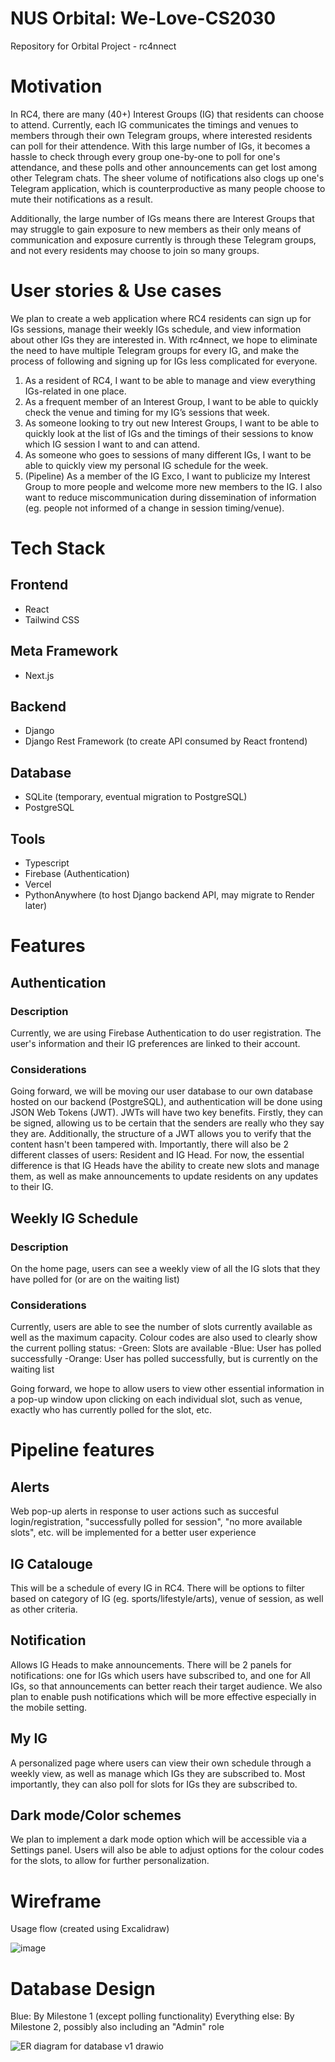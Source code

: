 # NUS Orbital: We-Love-CS2030
Repository for Orbital Project - rc4nnect


# Motivation
In RC4, there are many (40+) Interest Groups (IG) that residents can choose to attend. Currently, each IG communicates the timings and venues to members through their own Telegram groups, where interested residents can poll for their attendence. With this large number of IGs, it becomes a hassle to check through every group one-by-one to poll for one's attendance, and these polls and other announcements can get lost among other Telegram chats. The sheer volume of notifications also clogs up one's Telegram application, which is counterproductive as many people choose to mute their notifications as a result. 

Additionally, the large number of IGs means there are Interest Groups that may struggle to gain exposure to new members as their only means of communication and exposure currently is through these Telegram groups, and not every residents may choose to join so many groups.


# User stories & Use cases
We plan to create a web application where RC4 residents can sign up for IGs sessions, manage their weekly IGs schedule, and view information about other IGs they are interested in. With rc4nnect, we hope to eliminate the need to have multiple Telegram groups for every IG, and make the process of following and signing up for IGs less complicated for everyone.

1. As a resident of RC4, I want to be able to manage and view everything IGs-related in one place.
2. As a frequent member of an Interest Group, I want to be able to quickly check the venue and timing for my IG’s sessions that week.
3. As someone looking to try out new Interest Groups, I want to be able to quickly look at the list of IGs and the timings of their sessions to know which IG session I want to and can attend.
4. As someone who goes to sessions of many different IGs, I want to be able to quickly view my personal IG schedule for the week. 
5. (Pipeline) As a member of the IG Exco, I want to publicize my Interest Group to more people and welcome more new members to the IG. I also want to reduce miscommunication during dissemination of information (eg. people not informed of a change in session timing/venue).


# Tech Stack
## Frontend
* React
* Tailwind CSS

## Meta Framework
* Next.js

## Backend
* Django
* Django Rest Framework (to create API consumed by React frontend)

## Database 
* SQLite (temporary, eventual migration to PostgreSQL)
* PostgreSQL 

## Tools
* Typescript
* Firebase (Authentication)
* Vercel
* PythonAnywhere (to host Django backend API, may migrate to Render later)


# Features
## Authentication
### Description
Currently, we are using Firebase Authentication to do user registration. The user's information and their IG preferences are linked to their account. 

### Considerations
Going forward, we will be moving our user database to our own database hosted on our backend (PostgreSQL), and authentication will be done using JSON Web Tokens (JWT). JWTs will have two key benefits. Firstly, they can be signed, allowing us to be certain that the senders are really who they say they are. Additionally, the structure of a JWT allows you to verify that the content hasn't been tampered with.
Importantly, there will also be 2 different classes of users: Resident and IG Head. For now, the essential difference is that IG Heads have the ability to create new slots and manage them, as well as make announcements to update residents on any updates to their IG.

## Weekly IG Schedule
### Description
On the home page, users can see a weekly view of all the IG slots that they have polled for (or are on the waiting list)

### Considerations
Currently, users are able to see the number of slots currently available as well as the maximum capacity. Colour codes are also used to clearly show the current polling status:
-Green: Slots are available
-Blue: User has polled successfully
-Orange: User has polled successfully, but is currently on the waiting list

Going forward, we hope to allow users to view other essential information in a pop-up window upon clicking on each individual slot, such as venue, exactly who has currently polled for the slot, etc.

# Pipeline features
## Alerts 
Web pop-up alerts in response to user actions such as succesful login/registration, "successfully polled for session", "no more available slots", etc. will be implemented for a better user experience

## IG Catalouge
This will be a schedule of every IG in RC4. There will be options to filter based on category of IG (eg. sports/lifestyle/arts), venue of session, as well as other criteria.

## Notification 
Allows IG Heads to make announcements. There will be 2 panels for notifications: one for IGs which users have subscribed to, and one for All IGs, so that announcements can better reach their target audience. We also plan to enable push notifications which will be more effective especially in the mobile setting.

## My IG
A personalized page where users can view their own schedule through a weekly view, as well as manage which IGs they are subscribed to. Most importantly, they can also poll for slots for IGs they are subscribed to.

## Dark mode/Color schemes
We plan to implement a dark mode option which will be accessible via a Settings panel. Users will also be able to adjust options for the colour codes for the slots, to allow for further personalization.

# Wireframe
Usage flow (created using Excalidraw)

![image](https://github.com/Jovan131/We-Love-CS2030/assets/122341707/b73af328-9627-451d-bc49-ae3a8b1acdcd)

# Database Design
Blue: By Milestone 1 (except polling functionality)
Everything else: By Milestone 2, possibly also including an "Admin" role

![ER diagram for database v1 drawio](https://github.com/Jovan131/We-Love-CS2030/assets/122272142/e0023c09-cef7-404e-abc5-76902e24901f)
